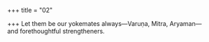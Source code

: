 +++
title = "02"

+++
Let them be our yokemates always—Varuṇa, Mitra, Aryaman—  
and forethoughtful strengtheners.  